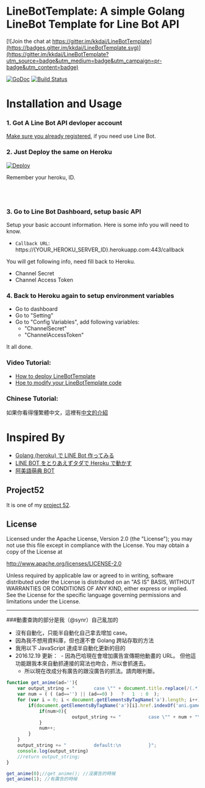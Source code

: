 LineBotTemplate: A simple Golang LineBot Template for Line Bot API
==============

[![Join the chat at https://gitter.im/kkdai/LineBotTemplate](https://badges.gitter.im/kkdai/LineBotTemplate.svg)](https://gitter.im/kkdai/LineBotTemplate?utm_source=badge&utm_medium=badge&utm_campaign=pr-badge&utm_content=badge)

 [![GoDoc](https://godoc.org/github.com/kkdai/LineBotTemplate.svg?status.svg)](https://godoc.org/github.com/kkdai/LineBotTemplate)  [![Build Status](https://travis-ci.org/kkdai/LineBotTemplate.svg?branch=master)](https://travis-ci.org/kkdai/LineBotTemplate.svg)



Installation and Usage
=============

### 1. Got A Line Bot API devloper account

[Make sure you already registered](https://business.line.me/zh-hant/services/bot), if you need use Line Bot.

### 2. Just Deploy the same on Heroku

[![Deploy](https://www.herokucdn.com/deploy/button.svg)](https://heroku.com/deploy)

Remember your heroku, ID.

<br><br>

### 3. Go to Line Bot Dashboard, setup basic API

Setup your basic account information. Here is some info you will need to know.

- `Callback URL`: https://{YOUR_HEROKU_SERVER_ID}.herokuapp.com:443/callback

You will get following info, need fill back to Heroku.

- Channel Secret
- Channel Access Token

### 4. Back to Heroku again to setup environment variables

- Go to dashboard
- Go to "Setting"
- Go to "Config Variables", add following variables:
	- "ChannelSecret"
	- "ChannelAccessToken"

It all done.	


### Video Tutorial:

- [How to deploy LineBotTemplate](https://www.youtube.com/watch?v=xpP51Kwuy2U)
- [Hoe to modify your LineBotTemplate code](https://www.youtube.com/watch?v=ckij73sIRik)


### Chinese Tutorial:

如果你看得懂繁體中文，這裡有[中文的介紹](http://www.evanlin.com/create-your-line-bot-golang/) 

Inspired By
=============

- [Golang (heroku) で LINE Bot 作ってみる](http://qiita.com/dongri/items/ba150f04a98e96b160e7)
- [LINE BOT をとりあえずタダで Heroku で動かす](http://qiita.com/yuya_takeyama/items/0660a59d13e2cd0b2516)
- [阿美語萌典 BOT](https://github.com/miaoski/amis-linebot)

Project52
---------------

It is one of my [project 52](https://github.com/kkdai/project52).


License
---------------

Licensed under the Apache License, Version 2.0 (the "License");
you may not use this file except in compliance with the License.
You may obtain a copy of the License at

http://www.apache.org/licenses/LICENSE-2.0

Unless required by applicable law or agreed to in writing, software
distributed under the License is distributed on an "AS IS" BASIS,
WITHOUT WARRANTIES OR CONDITIONS OF ANY KIND, either express or implied.
See the License for the specific language governing permissions and
limitations under the License.

----

###動畫查詢的部分是我（@synr）自己亂加的

- 沒有自動化，只能半自動化自己拿去增加 case。
- 因為我不想用資料庫，但也還不會 Golang 跨站存取的方法
- 我用以下 JavaScript 達成半自動化更新的目的
- 2016.12.19 更新：
  - 因為巴哈現在會增加廣告宣傳期他動畫的 URL。
    但他這功能跟我本來自動抓連接的寫法也吻合，所以會抓進去。
  - 所以現在改成分有廣告的跟沒廣告的抓法。請肉眼判斷。

```javascript
function get_anime(ad=''){
    var output_string = "		case \"" + document.title.replace(/(.*)\[.*/gi,"$1") + "\":\n			\/\/reg.ReplaceAllString(text, \"$2\")\n			switch reg.ReplaceAllString(text, \"$4\") {\n";
    var num = ( ( (ad=='') || (ad==0) )   ?   1  : 0  );
    for (var i = 0; i < document.getElementsByTagName('a').length; i++) {
        if(document.getElementsByTagName('a')[i].href.indexOf('ani.gamer.com.tw\/animeVideo') != -1){
            if(num>0){
                        output_string += "			case \"" + num + "\":\n" + "				print_string = anime_say + \"" + document.getElementsByTagName('a')[i].href + "\"\n";
            }
            num++;
        }
    }
    output_string += "			default:\n			}";
    console.log(output_string)
    //return output_string;
}

get_anime(0);//get_anime(); //沒廣告的時候
get_anime(1); //有廣告的時候
```

